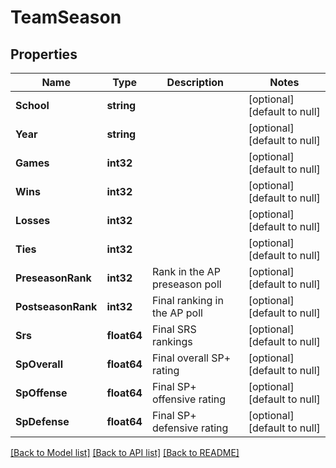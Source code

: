 # TeamSeason

## Properties
Name | Type | Description | Notes
------------ | ------------- | ------------- | -------------
**School** | **string** |  | [optional] [default to null]
**Year** | **string** |  | [optional] [default to null]
**Games** | **int32** |  | [optional] [default to null]
**Wins** | **int32** |  | [optional] [default to null]
**Losses** | **int32** |  | [optional] [default to null]
**Ties** | **int32** |  | [optional] [default to null]
**PreseasonRank** | **int32** | Rank in the AP preseason poll | [optional] [default to null]
**PostseasonRank** | **int32** | Final ranking in the AP poll | [optional] [default to null]
**Srs** | **float64** | Final SRS rankings | [optional] [default to null]
**SpOverall** | **float64** | Final overall SP+ rating | [optional] [default to null]
**SpOffense** | **float64** | Final SP+ offensive rating | [optional] [default to null]
**SpDefense** | **float64** | Final SP+ defensive rating | [optional] [default to null]

[[Back to Model list]](../README.md#documentation-for-models) [[Back to API list]](../README.md#documentation-for-api-endpoints) [[Back to README]](../README.md)

